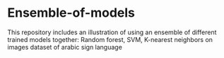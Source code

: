# Ensemble-of-models
This repository includes an illustration of using an ensemble of different trained models together: Random forest, SVM, K-nearest neighbors on images dataset of arabic sign language
